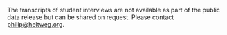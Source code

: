 The transcripts of student interviews are not available as part of the public data release but can be shared on request. Please contact philip@heltweg.org.
